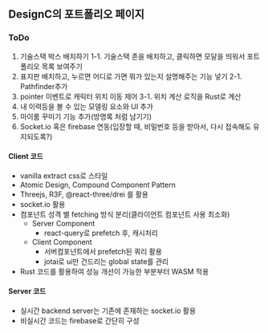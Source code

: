 ## DesignC의 포트폴리오 페이지

### ToDo

1. 기술스택 박스 배치하기
   1-1. 기술스택 존을 배치하고, 클릭하면 모달을 띄워서 포트폴리오 목록 보여주기
2. 표지판 배치하고, 누르면 어디로 가면 뭐가 있는지 설명해주는 기능 넣기
   2-1. Pathfinder추가
3. pointer 이벤트로 캐릭터 위치 이동 제어
   3-1. 위치 계산 로직을 Rust로 계산
4. 내 이력등을 볼 수 있는 모델링 요소와 UI 추가
5. 마이룸 꾸미기 기능 추가(방명록 처럼 남기기)
6. Socket.io 혹은 firebase 연동(입장할 때, 비밀번호 등을 받아서, 다시 접속해도 유지되도록?)

#### Client 코드

- vanilla extract css로 스타일
- Atomic Design, Compound Component Pattern
- Threejs, R3F, @react-three/drei 를 활용
- socket.io 활용
- 컴포넌트 성격 별 fetching 방식 분리(클라이언트 컴포넌트 사용 최소화)
  - Server Component
    - react-query로 prefetch 후, 캐시처리
  - Client Component
    - 서버컴포넌트에서 prefetch된 쿼리 활용
    - jotai로 ui만 건드리는 global state를 관리
- Rust 코드를 활용하여 성능 개선이 가능한 부분부터 WASM 적용

#### Server 코드

- 실시간 backend server는 기존에 존재하는 socket.io 활용
- 비실시간 코드는 firebase로 간단히 구성
